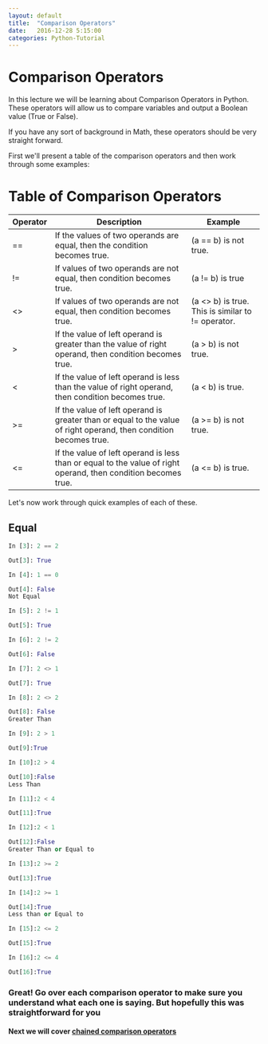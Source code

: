 ```yaml
---
layout: default
title:  "Comparison Operators"
date:   2016-12-28 5:15:00
categories: Python-Tutorial
---
```


# Comparison Operators
In this lecture we will be learning about Comparison Operators in Python. These operators will allow us to compare variables and output a Boolean value (True or False).

If you have any sort of background in Math, these operators should be very straight forward.

First we'll present a table of the comparison operators and then work through some examples:

# Table of Comparison Operators

| Operator | Description | Example |
| --- | --- | --- |
| ==	|If the values of two operands are equal, then the condition becomes true. |	(a == b) is not true. |
| !=	| If values of two operands are not equal, then condition becomes true.	| (a != b) is true |
| <>	| If values of two operands are not equal, then condition becomes true.	|(a <> b) is true. This is similar to != operator. |
| >	| If the value of left operand is greater than the value of right operand, then condition becomes true.	| (a > b) is not true. |
| <	| If the value of left operand is less than the value of right operand, then condition becomes true.	| (a < b) is true. |
| >=	| If the value of left operand is greater than or equal to the value of right operand, then condition becomes true. |	(a >= b) is not true. |
| <=	| If the value of left operand is less than or equal to the value of right operand, then condition becomes true.	| (a <= b) is true. |

Let's now work through quick examples of each of these.

## Equal

```python
In [3]: 2 == 2
```
```python
Out[3]: True
```
```python
In [4]: 1 == 0
```
```python
Out[4]: False
Not Equal
```
```python
In [5]: 2 != 1
```
```python
Out[5]: True
```
```python
In [6]: 2 != 2
```
```python
Out[6]: False
```
```python
In [7]: 2 <> 1
```
```python
Out[7]: True
```
```python
In [8]: 2 <> 2
```
```python
Out[8]: False
Greater Than
```
```python
In [9]: 2 > 1
```
```python
Out[9]:True
```
```python
In [10]:2 > 4
```
```python
Out[10]:False
Less Than
```
```python
In [11]:2 < 4
```
```python
Out[11]:True
```
```python
In [12]:2 < 1
```
```python
Out[12]:False
Greater Than or Equal to
```
```python
In [13]:2 >= 2
```
```python
Out[13]:True
```
```python
In [14]:2 >= 1
```
```python
Out[14]:True
Less than or Equal to
```
```python
In [15]:2 <= 2
```
```python
Out[15]:True
```
```python
In [16]:2 <= 4
```
```python
Out[16]:True
```

### Great! Go over each comparison operator to make sure you understand what each one is saying. But hopefully this was straightforward for you

#### Next we will cover [chained comparison operators](python-tutorial/2016/12/29/chained-comparison-operators.html)